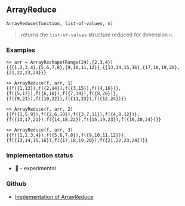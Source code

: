 ## ArrayReduce

``` 
ArrayReduce(function, list-of-values, n)
```

> returns the `list-of-values` structure reduced for dimension `n`.
	 

### Examples 

```
>> arr = ArrayReshape(Range(24),{2,3,4}) 
{{{1,2,3,4},{5,6,7,8},{9,10,11,12}},{{13,14,15,16},{17,18,19,20},{21,22,23,24}}} 

>> ArrayReduce(f, arr, 1) 
{{f({1,13}),f({2,14}),f({3,15}),f({4,16})},{f({5,17}),f({6,18}),f({7,19}),f({8,20})},{f({9,21}),f({10,22}),f({11,23}),f({12,24})}}

>> ArrayReduce(f, arr, 2) 
{{f({1,5,9}),f({2,6,10}),f({3,7,11}),f({4,8,12})},{f({13,17,21}),f({14,18,22}),f({15,19,23}),f({16,20,24})}} 

>> ArrayReduce(f, arr, 3) 
{{f({1,2,3,4}),f({5,6,7,8}),f({9,10,11,12})},{f({13,14,15,16}),f({17,18,19,20}),f({21,22,23,24})}}
```

### Implementation status

* &#x1F9EA; - experimental

### Github

* [Implementation of ArrayReduce](https://github.com/axkr/symja_android_library/blob/master/symja_android_library/matheclipse-core/src/main/java/org/matheclipse/core/builtin/TensorFunctions.java#L60) 
